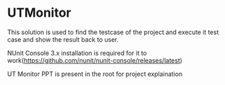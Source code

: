 # UTMonitor
This solution is used to find the testcase of the project and execute it test case and show the result back to user.

NUnit Console 3.x installation is required for it to work(https://github.com/nunit/nunit-console/releases/latest)

UT Monitor PPT is present in the root for project explaination
